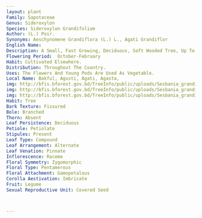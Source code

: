 ```yaml
---
layout: plant
Family: Sapotaceae
Genus: Sideroxylon
Species: Sideroxylon Grandifolium
Author: (L.) Poir.
Synonyms: Aeschynomene Grandiflora (L.) L., Agati Grandiflor
English Name: 
Description: A Small, Fast Growing, Deciduous, Soft Wooded Tree, Up To 10 M Tall, Bark Light To Dark Brown, Fissured In Old Tree. Leaves Paripinnate, 13-30 Cm Long, Leaflets 20-60, Oblong, Glabrous, Stipels Deciduous, Minute, 1.5-2.8 Cm Long. Inflorescence An Axillary Raceme, 2-4 Flowered. Flowers Large. Calyx C 2.5 Cm Long, Glabrous, 2-lipped. Corolla 8-10 Cm Long, White Or Tinged With Red. Fruit A Pod, 30-50 Cm Long, Falcate, Firm, Not Torulose, Suture Much Thickened. Seeds Many.
Flowering Period:  October-February
Habit: Cultivated Elsewhere.
Distribution: Throughout The Country.
Uses: The Flowers And Young Pods Are Used As Vegetable. 
Local Name: Bakful, Agusti, Agati, Agasta, 
img: http://bfis.bforest.gov.bd/TreeInfo/public/uploads/Sesbania_grandiflora1.jpg
img: http://bfis.bforest.gov.bd/TreeInfo/public/uploads/Sesbania_grandiflora.jpg
img: http://bfis.bforest.gov.bd/TreeInfo/public/uploads/Sesbania_grandiflora2.jpg
Habit: Tree
Bark Texture: Fissured
Bole: Branched
Thorn: Absent
Leaf Persistence: Deciduous
Petiole: Petiolate
Stipules: Present
Leaf Type: Compound
Leaf Arrangement: Alternate
Leaf Venation: Pinnate
Inflorescence: Raceme
Floral Symmetry: Zygomorphic
Floral Type: Pentamerous
Floral Attachment: Gamopetalous
Corolla Aestivation: Imbricate
Fruit: Legume
Sexual Reproductive Unit: Covered Seed



---
```


